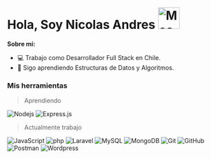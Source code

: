 <h1> Hola, Soy Nicolas Andres <img src="https://imgur.com/XhBbG2t.gif" alt="Meaow" width="50" /> </h1>

**Sobre mí:**

- 💻 Trabajo como Desarrollador Full Stack en Chile.
- 🚀 Sigo aprendiendo Estructuras de Datos y Algoritmos.

<h3>Mis herramientas</h3>

> Aprendiendo

<p>
  <img alt="Nodejs" src="https://img.shields.io/badge/-Node.js-43853d?style=flat-square&logo=nodedotjs&logoColor=white" />
  <img alt="Express.js" src="https://img.shields.io/badge/express.js%20-%23404d59?style=flat-square&logo=nodedotjs&logoColor=white" />
</p>

> Actualmente trabajo 
<p>
  <img alt="JavaScript" src="https://img.shields.io/badge/-JavaScript-F7DF1E?style=flat-square&logo=javascript&logoColor=black" />
  <img alt="php" src="https://img.shields.io/badge/-PHP-777BB4?style=flat-square&logo=php&logoColor=white" />
  <img alt="Laravel" src="https://img.shields.io/badge/-Laravel-FF0000?style=flat-square&logo=laravel&logoColor=white" />
  <img alt="MySQL" src="https://img.shields.io/badge/-MySQL-%2300f.svg?style=flat-square&logo=mysql&logoColor=white"/>
  <img alt="MongoDB" src ="https://img.shields.io/badge/-MongoDB-%234ea94b.svg?&style=flat-square&logo=mongodb&logoColor=white"/>
<img alt="Git" src="https://img.shields.io/badge/-Git%20-%23F05033.svg?&style=flat-square&logo=Git&logoColor=white"/>
<img alt="GitHub" src="https://img.shields.io/badge/GitHub%20-%23121011.svg?&style=flat-square&logo=GitHub&logoColor=white"/>
<img alt="Postman" src="https://img.shields.io/badge/-Postman-FF6C37?style=flat-square&logo=postman&logoColor=white" />
<img alt="Wordpress" src="https://img.shields.io/badge/-Wordpress-21759B?style=flat-square&logo=wordpress&logoColor=white" />
</p>






